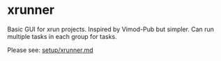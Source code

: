 # xrunner

Basic GUI for xrun projects. Inspired by Vimod-Pub but simpler. Can run multiple tasks in each group for tasks. 

Please see: [setup/xrunner.md](setup/xrunner.md)

